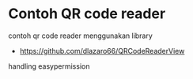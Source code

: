 # Contoh QR code reader

contoh qr code reader menggunakan library
- https://github.com/dlazaro66/QRCodeReaderView

handling easypermission
